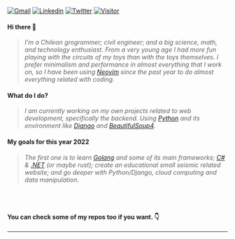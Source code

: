   <a href="mailto:scardenasb@gmail.com">![Gmail](https://img.shields.io/twitter/url?label=Gmail&logo=Gmail&style=social&url=https%3A%2F%2Fmailto%3Ascardenasb%40gmail.com)</a>
   <a href="https://www.linkedin.com/in/sebasti%C3%A1n-c%C3%A1rdenas/">![Linkedin](https://img.shields.io/twitter/url?label=Linkedin&logo=LinkedIn&style=social&url=https%3A%2F%2Fwww.linkedin.com%2Fin%2Fsebasti%25C3%25A1n-c%25C3%25A1rdenas%2F)</a>
   <a href="https://twitter.com/secardena">![Twitter](https://img.shields.io/twitter/url?label=Twitter&style=social&url=https%3A%2F%2Ftwitter.com%2FBadillaCardenas)</a>
   <a href="https://www.github.com/scardenasb">![Visitor](https://visitor-badge.laobi.icu/badge?page_id=scardenas.scardenasb)</a>
  
#### **Hi there 👋**
  > *I'm a Chilean grogrammer; civil engineer; and a big science, math, and technology enthusiast. From a very young age I had more fun playing with the circuits of my toys than with the toys themselves. I prefer minimalism and performance in almost everything that I work on, so I have been using [Neovim](https://www.github.com/neovim) since the past year to do almost everything related with coding.*
  
#### **What do I do?**
  > *I am currently working on my own projects related to web development, specifically the backend. Using [Python](https://www.python.org) and its environment like [Django](https://www.github.com/Django) and [BeautifulSoup4](https://www.crummy.com/software/BeautifulSoup/bs4/doc/).*
  
#### **My goals for this year 2022**
  > *The first one is to learn [Golang](https://www.go.dev) and some of its main frameworks; [C#](https://docs.microsoft.com/en-us/dotnet/csharp/tour-of-csharp/) & [.NET](https://dotnet.microsoft.com/en-us/) (or maybe rust); create an educational small seismic related website; and go deeper with Python/Django, cloud computing and data manipulation.*

<br></br>

#### **You can check some of my repos too if you want. 👇**
---

<!---
<a href="https://github.com/scardenasb/web-scrapper-in">
 <img src="https://github-readme-stats.vercel.app/api/pin/?username=scardenasb&repo=web-scrapper-in&theme=dracula"/>
</a>
<a href="https://github.com/scardenasb/in-jobs-api">
 <img src="https://github-readme-stats.vercel.app/api/pin/?username=scardenasb&repo=in-jobs-api&theme=dracula"/>
</a>
<a href="https://github.com/scardenasb/converter">
 <img src="https://github-readme-stats.vercel.app/api/pin/?username=scardenasb&repo=converter&theme=dracula"/>
</a>
<a href="https://github.com/scardenasb/url-shortener">
 <img src="https://github-readme-stats.vercel.app/api/pin/?username=scardenasb&repo=url-shortener&theme=dracula"/>
</a>
-->
